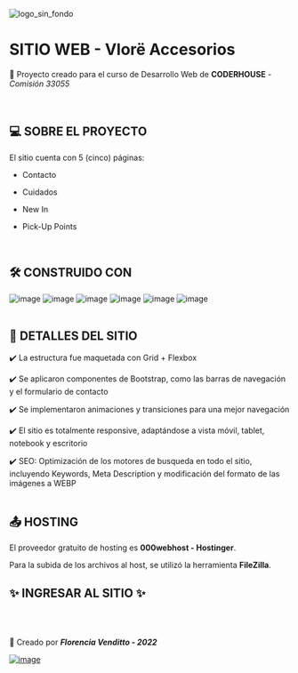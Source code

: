 ![logo_sin_fondo](https://user-images.githubusercontent.com/113950988/198096120-17a50bc3-94c6-4b46-afc0-2c567aded309.png)

# SITIO WEB - Vlorë Accesorios

:file_folder: Proyecto creado para el curso de Desarrollo Web de **CODERHOUSE** - *Comisión 33055* <br />
<br />
<br />

## :computer: SOBRE EL PROYECTO

El sitio cuenta con 5 (cinco) páginas:

- Contacto

- Cuidados

- New In

- Pick-Up Points<br />
<br />


## :hammer_and_wrench: CONSTRUIDO CON

![image](https://user-images.githubusercontent.com/113950988/198115313-efae64cf-99df-4b6d-9d6f-b39a356aeb9d.png)
![image](https://user-images.githubusercontent.com/113950988/198115445-c7b64a15-d3bd-437f-a064-9430873921d1.png)
![image](https://user-images.githubusercontent.com/113950988/198115541-61316fce-ebef-4774-9d5b-1c0509d0986a.png)
![image](https://user-images.githubusercontent.com/113950988/198113561-8cb0c61c-e09d-491f-bcd3-0ddab05ef73c.png)
![image](https://img.shields.io/badge/VSCode-0078D4?style=for-the-badge&logo=visual%20studio%20code&logoColor=white)
![image](https://img.shields.io/badge/Adobe%20Photoshop-31A8FF?style=for-the-badge&logo=Adobe%20Photoshop&logoColor=black)<br />
<br />


## :page_facing_up: DETALLES DEL SITIO

:heavy_check_mark: La estructura fue maquetada con Grid + Flexbox

:heavy_check_mark: Se aplicaron componentes de Bootstrap, como las barras de navegación y el formulario de contacto

:heavy_check_mark: Se implementaron animaciones y transiciones para una mejor navegación 

:heavy_check_mark: El sitio es totalmente responsive, adaptándose a vista móvil, tablet, notebook y escritorio

:heavy_check_mark: SEO: Optimización de los motores de busqueda en todo el sitio, incluyendo Keywords, Meta Description y modificación del formato de las imágenes a WEBP<br />
<br />


## :outbox_tray: HOSTING

El proveedor gratuito de hosting es **000webhost - Hostinger**.

Para la subida de los archivos al host, se utilizó la herramienta **FileZilla**.

:sparkles: **INGRESAR AL SITIO** :sparkles:<br />
<br />
<br />
----------------------------------------------------------------------------------------------------------------------------------------------------------------------------

:sparkling_heart: Creado por ***Florencia Venditto - 2022***

[![image](https://img.shields.io/badge/Gmail-D14836?style=for-the-badge&logo=gmail&logoColor=white)](mailto:florencialdanavenditto@gmail.com)

